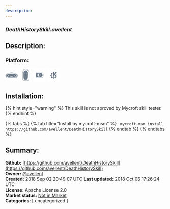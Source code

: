 ```yaml
---
description: 
---
```


### _DeathHistorySkill.avellent_  
## Description:  
  
  
  
### Platform:  
 ![Mark I](../.gitbook/assets/mark-1-icon.png)  ![Mark II](../.gitbook/assets/mark-2-icon.png)  ![Picroft](../.gitbook/assets/picroft-icon.png)  ![plasmoid](../.gitbook/assets/kde.png)   
## Installation:  
{% hint style="warning" %}
This skill is not aproved by Mycroft skill tester.
{% endhint %}
    
{% tabs %}
{% tab title="Install by mycroft-msm" %}
``` mycroft-msm install https://github.com/avellent/DeathHistorySkill```
{% endtab %}
  {% endtabs %}
    
## Summary:  
**Github:** [https://github.com/avellent/DeathHistorySkill](https://github.com/avellent/DeathHistorySkill)  
**Owner:** [@avellent](https://github.com/avellent)  
**Created:** 2018 Sep 02 20:49:07 UTC  **Last updated:** 2018 Oct 06 17:26:24 UTC  
**License:** Apache License 2.0  
**Market status:** [Not in Market](https://market.mycroft.ai/skill/)  
**Categories:** [ uncategorized ]   
